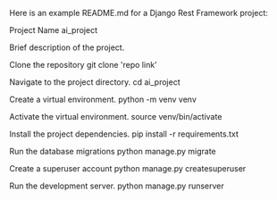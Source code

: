 Here is an example README.md for a Django Rest Framework project:

Project Name
ai_project

Brief description of the project.

Clone the repository
git clone 'repo link'

Navigate to the project directory.
cd ai_project

Create a virtual environment.
python -m venv venv

Activate the virtual environment.
source venv/bin/activate

Install the project dependencies.
pip install -r requirements.txt

Run the database migrations
python manage.py migrate

Create a superuser account
python manage.py createsuperuser

Run the development server.
python manage.py runserver

